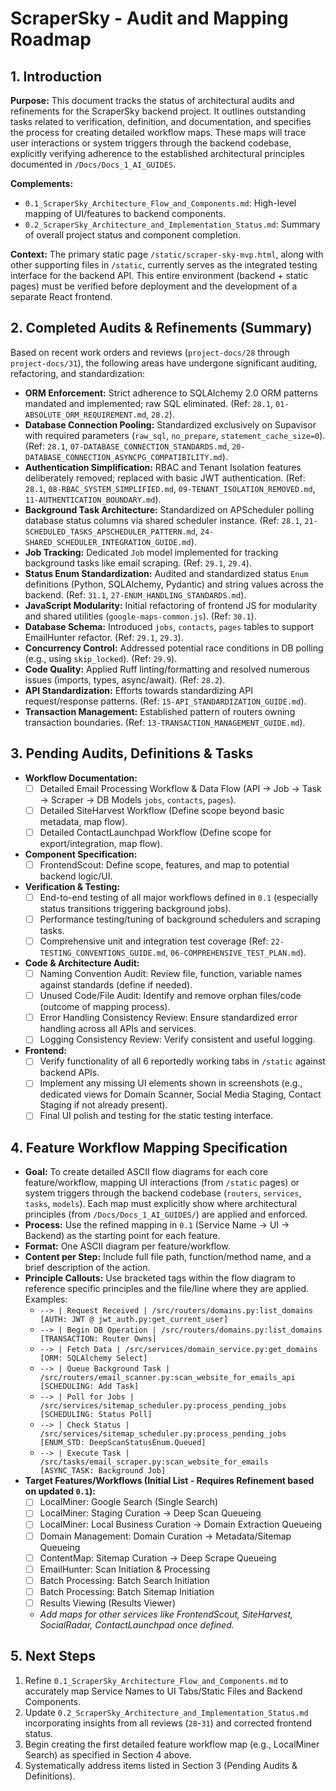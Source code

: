 # ScraperSky - Audit and Mapping Roadmap

## 1. Introduction

**Purpose:** This document tracks the status of architectural audits and refinements for the ScraperSky backend project. It outlines outstanding tasks related to verification, definition, and documentation, and specifies the process for creating detailed workflow maps. These maps will trace user interactions or system triggers through the backend codebase, explicitly verifying adherence to the established architectural principles documented in `/Docs/Docs_1_AI_GUIDES`.

**Complements:**

- `0.1_ScraperSky_Architecture_Flow_and_Components.md`: High-level mapping of UI/features to backend components.
- `0.2_ScraperSky_Architecture_and_Implementation_Status.md`: Summary of overall project status and component completion.

**Context:** The primary static page `/static/scraper-sky-mvp.html`, along with other supporting files in `/static`, currently serves as the integrated testing interface for the backend API. This entire environment (backend + static pages) must be verified before deployment and the development of a separate React frontend.

## 2. Completed Audits & Refinements (Summary)

Based on recent work orders and reviews (`project-docs/28` through `project-docs/31`), the following areas have undergone significant auditing, refactoring, and standardization:

- **ORM Enforcement:** Strict adherence to SQLAlchemy 2.0 ORM patterns mandated and implemented; raw SQL eliminated. (Ref: `28.1`, `01-ABSOLUTE_ORM_REQUIREMENT.md`, `28.2`).
- **Database Connection Pooling:** Standardized exclusively on Supavisor with required parameters (`raw_sql`, `no_prepare`, `statement_cache_size=0`). (Ref: `28.1`, `07-DATABASE_CONNECTION_STANDARDS.md`, `20-DATABASE_CONNECTION_ASYNCPG_COMPATIBILITY.md`).
- **Authentication Simplification:** RBAC and Tenant Isolation features deliberately removed; replaced with basic JWT authentication. (Ref: `28.1`, `08-RBAC_SYSTEM_SIMPLIFIED.md`, `09-TENANT_ISOLATION_REMOVED.md`, `11-AUTHENTICATION_BOUNDARY.md`).
- **Background Task Architecture:** Standardized on APScheduler polling database status columns via shared scheduler instance. (Ref: `28.1`, `21-SCHEDULED_TASKS_APSCHEDULER_PATTERN.md`, `24-SHARED_SCHEDULER_INTEGRATION_GUIDE.md`).
- **Job Tracking:** Dedicated `Job` model implemented for tracking background tasks like email scraping. (Ref: `29.1`, `29.4`).
- **Status Enum Standardization:** Audited and standardized status `Enum` definitions (Python, SQLAlchemy, Pydantic) and string values across the backend. (Ref: `31.1`, `27-ENUM_HANDLING_STANDARDS.md`).
- **JavaScript Modularity:** Initial refactoring of frontend JS for modularity and shared utilities (`google-maps-common.js`). (Ref: `30.1`).
- **Database Schema:** Introduced `jobs`, `contacts`, `pages` tables to support EmailHunter refactor. (Ref: `29.1`, `29.3`).
- **Concurrency Control:** Addressed potential race conditions in DB polling (e.g., using `skip_locked`). (Ref: `29.9`).
- **Code Quality:** Applied Ruff linting/formatting and resolved numerous issues (imports, types, async/await). (Ref: `28.2`).
- **API Standardization:** Efforts towards standardizing API request/response patterns. (Ref: `15-API_STANDARDIZATION_GUIDE.md`).
- **Transaction Management:** Established pattern of routers owning transaction boundaries. (Ref: `13-TRANSACTION_MANAGEMENT_GUIDE.md`).

## 3. Pending Audits, Definitions & Tasks

- **Workflow Documentation:**
  - [ ] Detailed Email Processing Workflow & Data Flow (API -> Job -> Task -> Scraper -> DB Models `jobs`, `contacts`, `pages`).
  - [ ] Detailed SiteHarvest Workflow (Define scope beyond basic metadata, map flow).
  - [ ] Detailed ContactLaunchpad Workflow (Define scope for export/integration, map flow).
- **Component Specification:**
  - [ ] FrontendScout: Define scope, features, and map to potential backend logic/UI.
- **Verification & Testing:**
  - [ ] End-to-end testing of all major workflows defined in `0.1` (especially status transitions triggering background jobs).
  - [ ] Performance testing/tuning of background schedulers and scraping tasks.
  - [ ] Comprehensive unit and integration test coverage (Ref: `22-TESTING_CONVENTIONS_GUIDE.md`, `06-COMPREHENSIVE_TEST_PLAN.md`).
- **Code & Architecture Audit:**
  - [ ] Naming Convention Audit: Review file, function, variable names against standards (define if needed).
  - [ ] Unused Code/File Audit: Identify and remove orphan files/code (outcome of mapping process).
  - [ ] Error Handling Consistency Review: Ensure standardized error handling across all APIs and services.
  - [ ] Logging Consistency Review: Verify consistent and useful logging.
- **Frontend:**
  - [ ] Verify functionality of all 6 reportedly working tabs in `/static` against backend APIs.
  - [ ] Implement any missing UI elements shown in screenshots (e.g., dedicated views for Domain Scanner, Social Media Staging, Contact Staging if not already present).
  - [ ] Final UI polish and testing for the static testing interface.

## 4. Feature Workflow Mapping Specification

- **Goal:** To create detailed ASCII flow diagrams for each core feature/workflow, mapping UI interactions (from `/static` pages) or system triggers through the backend codebase (`routers`, `services`, `tasks`, `models`). Each map must explicitly show where architectural principles (from `/Docs/Docs_1_AI_GUIDES/`) are applied and enforced.
- **Process:** Use the refined mapping in `0.1` (Service Name -> UI -> Backend) as the starting point for each feature.
- **Format:** One ASCII diagram per feature/workflow.
- **Content per Step:** Include full file path, function/method name, and a brief description of the action.
- **Principle Callouts:** Use bracketed tags within the flow diagram to reference specific principles and the file/line where they are applied. Examples:
  - `--> | Request Received | /src/routers/domains.py:list_domains [AUTH: JWT @ jwt_auth.py:get_current_user]`
  - `--> | Begin DB Operation | /src/routers/domains.py:list_domains [TRANSACTION: Router Owns]`
  - `--> | Fetch Data | /src/services/domain_service.py:get_domains [ORM: SQLAlchemy Select]`
  - `--> | Queue Background Task | /src/routers/email_scanner.py:scan_website_for_emails_api [SCHEDULING: Add Task]`
  - `--> | Poll for Jobs | /src/services/sitemap_scheduler.py:process_pending_jobs [SCHEDULING: Status Poll]`
  - `--> | Check Status | /src/services/sitemap_scheduler.py:process_pending_jobs [ENUM_STD: DeepScanStatusEnum.Queued]`
  - `--> | Execute Task | /src/tasks/email_scraper.py:scan_website_for_emails [ASYNC_TASK: Background Job]`
- **Target Features/Workflows (Initial List - Requires Refinement based on updated `0.1`):**
  - [ ] LocalMiner: Google Search (Single Search)
  - [ ] LocalMiner: Staging Curation -> Deep Scan Queueing
  - [ ] LocalMiner: Local Business Curation -> Domain Extraction Queueing
  - [ ] Domain Management: Domain Curation -> Metadata/Sitemap Queueing
  - [ ] ContentMap: Sitemap Curation -> Deep Scrape Queueing
  - [ ] EmailHunter: Scan Initiation & Processing
  - [ ] Batch Processing: Batch Search Initiation
  - [ ] Batch Processing: Batch Sitemap Initiation
  - [ ] Results Viewing (Results Viewer)
  - _Add maps for other services like FrontendScout, SiteHarvest, SocialRadar, ContactLaunchpad once defined._

## 5. Next Steps

1.  Refine `0.1_ScraperSky_Architecture_Flow_and_Components.md` to accurately map Service Names to UI Tabs/Static Files and Backend Components.
2.  Update `0.2_ScraperSky_Architecture_and_Implementation_Status.md` incorporating insights from all reviews (`28`-`31`) and corrected frontend status.
3.  Begin creating the first detailed feature workflow map (e.g., LocalMiner Search) as specified in Section 4 above.
4.  Systematically address items listed in Section 3 (Pending Audits & Definitions).
